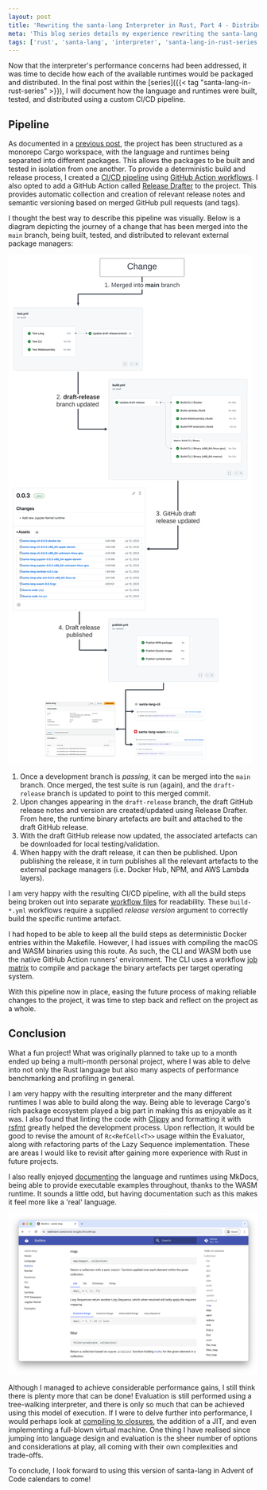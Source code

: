 ```yaml
---
layout: post
title: 'Rewriting the santa-lang Interpreter in Rust, Part 4 - Distribution'
meta: 'This blog series details my experience rewriting the santa-lang interpreter in Rust. In this post, I delve into how the language and runtimes were built, tested, and distributed using a custom CI/CD pipeline.'
tags: ['rust', 'santa-lang', 'interpreter', 'santa-lang-in-rust-series']
---
```


Now that the interpreter's performance concerns had been addressed, it was time to decide how each of the available runtimes would be packaged and distributed.
In the final post within the [series]({{< tag "santa-lang-in-rust-series" >}}), I will document how the language and runtimes were built, tested, and distributed using a custom CI/CD pipeline.

<!--more-->

## Pipeline

As documented in a [previous post](../2023-08-05-rewriting-the-santa-lang-interpreter-in-rust-part-1-implementing-the-core/index.md), the project has been structured as a monorepo Cargo workspace, with the language and runtimes being separated into different packages.
This allows the packages to be built and tested in isolation from one another.
To provide a deterministic build and release process, I created a [CI/CD pipeline](https://github.com/eddmann/santa-lang-rs/tree/d175c6a692265d2b66355e17e7cbe2f51f36b3d1/.github) using [GitHub Action workflows](https://docs.github.com/en/actions/using-workflows).
I also opted to add a GitHub Action called [Release Drafter](https://github.com/release-drafter/release-drafter) to the project.
This provides automatic collection and creation of relevant release notes and semantic versioning based on merged GitHub pull requests (and tags).

I thought the best way to describe this pipeline was visually.
Below is a diagram depicting the journey of a change that has been merged into the `main` branch, being built, tested, and distributed to relevant external package managers:

[![CI/CD Pipeline](pipeline.png)](pipeline.png)

1. Once a development branch is _passing_, it can be merged into the `main` branch. Once merged, the test suite is run (again), and the `draft-release` branch is updated to point to this merged commit.
2. Upon changes appearing in the `draft-release` branch, the draft GitHub release notes and version are created/updated using Release Drafter. From here, the runtime binary artefacts are built and attached to the draft GitHub release.
3. With the draft GitHub release now updated, the associated artefacts can be downloaded for local testing/validation.
4. When happy with the draft release, it can then be published. Upon publishing the release, it in turn publishes all the relevant artefacts to the external package managers (i.e. Docker Hub, NPM, and AWS Lambda layers).

I am very happy with the resulting CI/CD pipeline, with all the build steps being broken out into separate [workflow files](https://github.com/eddmann/santa-lang-rs/tree/d175c6a692265d2b66355e17e7cbe2f51f36b3d1/.github/workflows) for readability.
These `build-*.yml` workflows require a supplied _release version_ argument to correctly build the specific runtime artefact.

I had hoped to be able to keep all the build steps as deterministic Docker entries within the Makefile.
However, I had issues with compiling the macOS and WASM binaries using this route.
As such, the CLI and WASM both use the native GitHub Action runners' environment.
The CLI uses a workflow [job matrix](https://github.com/eddmann/santa-lang-rs/blob/d175c6a692265d2b66355e17e7cbe2f51f36b3d1/.github/workflows/build-cli.yml#L45) to compile and package the binary artefacts per target operating system.

With this pipeline now in place, easing the future process of making reliable changes to the project, it was time to step back and reflect on the project as a whole.

## Conclusion

What a fun project!
What was originally planned to take up to a month ended up being a multi-month personal project, where I was able to delve into not only the Rust language but also many aspects of performance benchmarking and profiling in general.

I am very happy with the resulting interpreter and the many different runtimes I was able to build along the way.
Being able to leverage Cargo's rich package ecosystem played a big part in making this as enjoyable as it was.
I also found that linting the code with [Clippy](https://doc.rust-lang.org/clippy/) and formatting it with [rsfmt](https://github.com/zBaitu/rsfmt) greatly helped the development process.
Upon reflection, it would be good to revise the amount of `Rc<RefCell<T>>` usage within the Evaluator, along with refactoring parts of the Lazy Sequence implementation.
These are areas I would like to revisit after gaining more experience with Rust in future projects.

I also really enjoyed [documenting](https://eddmann.com/santa-lang/) the language and runtimes using MkDocs, being able to provide executable examples throughout, thanks to the WASM runtime.
It sounds a little odd, but having documentation such as this makes it feel more like a 'real' language.

![Documentation](documentation.png)

Although I managed to achieve considerable performance gains, I still think there is plenty more that can be done!
Evaluation is still performed using a tree-walking interpreter, and there is only so much that can be achieved using this model of execution.
If I were to delve further into performance, I would perhaps look at [compiling to closures](https://blog.cloudflare.com/building-fast-interpreters-in-rust/#dynamic-dispatch-and-closures-to-the-rescue), the addition of a JIT, and even implementing a full-blown virtual machine.
One thing I have realised since jumping into language design and evaluation is the sheer number of options and considerations at play, all coming with their own complexities and trade-offs.

To conclude, I look forward to using this version of santa-lang in Advent of Code calendars to come!
